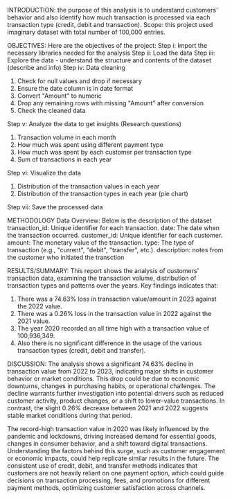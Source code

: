 INTRODUCTION: the purpose of this analysis is to understand customers' behavior and also identify how much transaction is processed via each transaction type (credit, debit and transaction).
Scope: this project used imaginary dataset with total number of 100,000 entries.

OBJECTIVES: Here are the objectives of the project:
Step i: Import the necessary libraries needed for the analysis
Step ii: Load the data
Step iii: Explore the data - understand the structure and contents of the dataset (describe and info)
Step iv: Data cleaning

1. Check for null values and drop if necessary
2. Ensure the date column is in date format
3. Convert "Amount" to numeric
4. Drop any remaining rows with missing "Amount" after conversion
5. Check the cleaned data
   
Step v: Analyze the data to get insights (Research questions)

1. Transaction volume in each month
2. How much was spent using different payment type
3. How much was spent by each customer per transaction type
4. Sum of transactions in each year

Step vi: Visualize the data

1. Distribution of the transaction values in each year
2. Distribution of the transaction types in each year (pie chart)

Step vii: Save the processed data

METHODOLOGY 
Data Overview: Below is the description of the dataset
transaction_id: Unique identifier for each transaction.
date: The date when the transaction occurred.
customer_id: Unique identifier for each customer.
amount: The monetary value of the transaction.
type: The type of transaction (e.g., "current", "debit", "transfer", etc.).
description: notes from the customer who initiated the transction

RESULTS/SUMMARY:
This report shows the analysis of customers' transaction data, examining the transaction volume, distribution of transaction types and patterns over the years. Key findings indicates that:
1. There was a 74.63% loss in transaction value/amount in 2023 against the 2022 value.
2. There was a 0.26% loss in the transaction value in 2022 against the 2021 value.
3. The year 2020 recorded an all time high with a transaction value of 100,936,349.
4. Also there is no significant difference in the usage of the various transaction types (credit, debit and transfer).

DISCUSSION:
The analysis shows a significant 74.63% decline in transaction value from 2022 to 2023, indicating major shifts in customer behavior or market conditions. This drop could be due to economic downturns, changes in purchasing habits, or operational challenges. The decline warrants further investigation into potential drivers such as reduced customer activity, product changes, or a shift to lower-value transactions. In contrast, the slight 0.26% decrease between 2021 and 2022 suggests stable market conditions during that period.

The record-high transaction value in 2020 was likely influenced by the pandemic and lockdowns, driving increased demand for essential goods, changes in consumer behavior, and a shift toward digital transactions. Understanding the factors behind this surge, such as customer engagement or economic impacts, could help replicate similar results in the future. The consistent use of credit, debit, and transfer methods indicates that customers are not heavily reliant on one payment option, which could guide decisions on transaction processing, fees, and promotions for different payment methods, optimizing customer satisfaction across channels.

